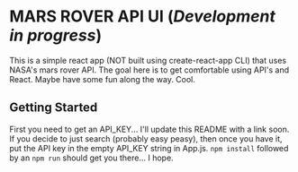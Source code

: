 # MARS ROVER API UI (*Development in progress*)
This is a simple react app (NOT built using create-react-app CLI) that uses NASA's mars 
rover API. The goal here is to get comfortable using API's and React. Maybe have some 
fun along the way. Cool.  

## Getting Started
First you need to get an API_KEY... I'll update this README with a link soon.
If you decide to just search (probably easy peasy), then once you have it, put the API 
key in the empty API_KEY string in App.js. ``npm install`` followed by an ``npm run``
should get you there... I hope.